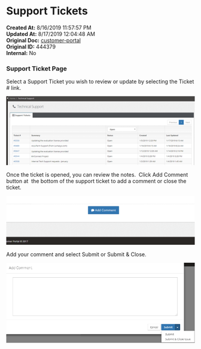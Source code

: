# Support Tickets

<PageHeader />

**Created At:** 8/16/2019 11:57:57 PM  
**Updated At:** 8/17/2019 12:04:48 AM  
**Original Doc:** [customer-portal](https://docs.zumasys.com/customerportal/customer-portal)  
**Original ID:** 444379  
**Internal:** No  


### Support Ticket Page

Select a Support Ticket you wish to review or update by selecting the Ticket # link.

![customer-portal: 1565999905839-1565999905839](./1565999905839-1565999905839.png)



Once the ticket is opened, you can review the notes.  Click Add Comment button at  the bottom of the support ticket to add a comment or close the ticket.

![customer-portal: 1565999905749-1565999905749](./1565999905749-1565999905749.png)



Add your comment and select Submit or Submit & Close.

![customer-portal: 1565999905483-1565999905482](./1565999905483-1565999905482.png)

